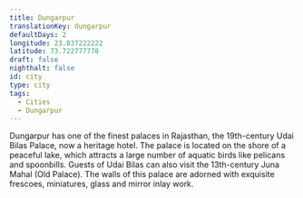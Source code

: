 ```yaml
---
title: Dungarpur
translationKey: dungarpur
defaultDays: 2
longitude: 23.837222222
latitude: 73.722777778
draft: false
nighthalt: false
id: city
type: city
tags:
  - Cities
  - Dungarpur
---
```

Dungarpur has one of the finest palaces in Rajasthan, the 19th-century Udai Bilas Palace, now a heritage hotel. The palace is located on the shore of a peaceful lake, which attracts a large number of aquatic birds like pelicans and spoonbills. Guests of Udai Bilas can also visit the 13th-century Juna Mahal (Old Palace). The walls of this palace are adorned with exquisite frescoes, miniatures, glass and mirror inlay work.